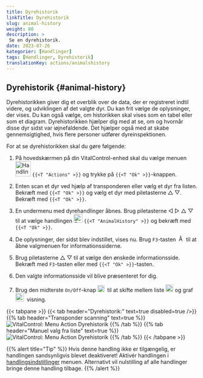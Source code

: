 ```yaml
---
title: Dyrehistorik
linkTitle: Dyrehistorik
slug: animal-history
weight: 80
description: >
 Se en dyrehistorik.
date: 2023-07-26
kategorier: [Handlinger]
tags: [Handlinger, Dyrehistorik]
translationKey: actions/animalshistory
---
```


## Dyrehistorik {#animal-history}

Dyrehistorikken giver dig et overblik over de data, der er registreret indtil videre, og udviklingen af det valgte dyr. Du kan frit vælge de oplysninger, der vises. Du kan også vælge, om historikken skal vises som en tabel eller som et diagram. Dyrehistorikken hjælper dig med at se, om og hvornår disse dyr sidst var iøjnefaldende. Det hjælper også med at skabe gennemsigtighed, hvis flere personer udfører dyreinspektionen.

For at se dyrehistorikken skal du gøre følgende:

1. På hovedskærmen på din VitalControl-enhed skal du vælge menuen &nbsp;<img src="/icons/actions.svg" width="40" align="bottom" alt="Handlinger" />  `{{<T "Actions" >}}` og trykke på `{{<T "Ok" >}}`-knappen.

2. Enten scan et dyr ved hjælp af transponderen eller vælg et dyr fra listen. Bekræft med `{{<T "Ok" >}}` og vælg et dyr med piletasterne △ ▽. Bekræft med `{{<T "Ok" >}}`.

3. En undermenu med dyrehandlinger åbnes. Brug piletasterne ◁ ▷ △ ▽ til at vælge handlingen <img src="/icons/actions/history.svg" width="23" align="bottom" alt="Dyrehistorik" /> `{{<T "AnimalHistory" >}}` og bekræft med `{{<T "Ok" >}}`.

4. De oplysninger, der sidst blev indstillet, vises nu. Brug `F3`-tasten &nbsp;<img src="/icons/footer/open-popup.svg" width="15" align="bottom" alt="Åbn popup" /> til at åbne valgmenuen for informationssiderne.

5. Brug piletasterne △ ▽ til at vælge den ønskede informationsside. Bekræft med `F3`-tasten eller med `{{<T "Ok" >}}`-tasten.

6. Den valgte informationsside vil blive præsenteret for dig.

7. Brug den midterste `On/Off`-knap <img src="/icons/footer/on-off.svg" width="18" align="bottom" alt="On/Off-knap" />&nbsp; til at skifte mellem liste <img src="/icons/footer/list.svg" width="20" align="bottom" alt="Listevisning" /> og graf <img src="/icons/footer/chart.svg" width="22" align="bottom" alt="Grafvisning" />&nbsp; visning.

{{< tabpane >}}
{{< tab header="Dyrehistorik:" text=true disabled=true />}}
{{% tab header="Transponder scanning" text=true %}}
![VitalControl: Menu Action Dyrehistorik](../images/animalhistory-scan.png "Dyrehistorik")
{{% /tab %}}
{{% tab header="Manuel valg fra liste" text=true %}}
![VitalControl: Menu Action Dyrehistorik](../images/animalhistory.png "Dyrehistorik")
{{% /tab %}}
{{< /tabpane >}}

{{% alert title="Tip" %}}
Hvis denne handling ikke er tilgængelig, er handlingen sandsynligvis blevet deaktiveret! Aktivér handlingen i [handlingsindstillinger](../setting/) menuen. Alternativt vil nulstilling af alle handlinger bringe denne handling tilbage.
{{% /alert %}}
